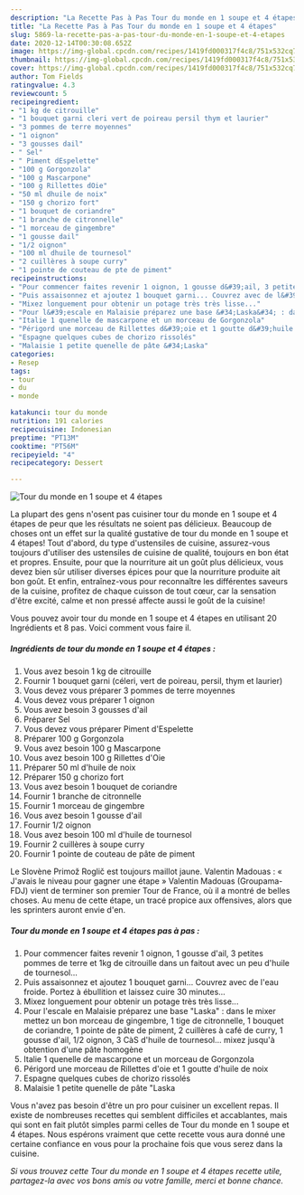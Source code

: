 ```yaml
---
description: "La Recette Pas à Pas Tour du monde en 1 soupe et 4 étapes"
title: "La Recette Pas à Pas Tour du monde en 1 soupe et 4 étapes"
slug: 5869-la-recette-pas-a-pas-tour-du-monde-en-1-soupe-et-4-etapes
date: 2020-12-14T00:30:08.652Z
image: https://img-global.cpcdn.com/recipes/1419fd000317f4c8/751x532cq70/tour-du-monde-en-1-soupe-et-4-etapes-photo-principale-de-la-recette.jpg
thumbnail: https://img-global.cpcdn.com/recipes/1419fd000317f4c8/751x532cq70/tour-du-monde-en-1-soupe-et-4-etapes-photo-principale-de-la-recette.jpg
cover: https://img-global.cpcdn.com/recipes/1419fd000317f4c8/751x532cq70/tour-du-monde-en-1-soupe-et-4-etapes-photo-principale-de-la-recette.jpg
author: Tom Fields
ratingvalue: 4.3
reviewcount: 5
recipeingredient:
- "1 kg de citrouille"
- "1 bouquet garni cleri vert de poireau persil thym et laurier"
- "3 pommes de terre moyennes"
- "1 oignon"
- "3 gousses dail"
- " Sel"
- " Piment dEspelette"
- "100 g Gorgonzola"
- "100 g Mascarpone"
- "100 g Rillettes dOie"
- "50 ml dhuile de noix"
- "150 g chorizo fort"
- "1 bouquet de coriandre"
- "1 branche de citronnelle"
- "1 morceau de gingembre"
- "1 gousse dail"
- "1/2 oignon"
- "100 ml dhuile de tournesol"
- "2 cuillères à soupe curry"
- "1 pointe de couteau de pte de piment"
recipeinstructions:
- "Pour commencer faites revenir 1 oignon, 1 gousse d&#39;ail, 3 petites pommes de terre et 1kg de citrouille dans un faitout avec un peu d&#39;huile de tournesol..."
- "Puis assaisonnez et ajoutez 1 bouquet garni... Couvrez avec de l&#39;eau froide. Portez à ébullition et laissez cuire 30 minutes..."
- "Mixez longuement pour obtenir un potage très très lisse..."
- "Pour l&#39;escale en Malaisie préparez une base &#34;Laska&#34; : dans le mixer mettez un bon morceau de gingembre, 1 tige de citronnelle, 1 bouquet de coriandre, 1 pointe de pâte de piment, 2 cuillères à café de curry, 1 gousse d&#39;ail, 1/2 oignon, 3 CàS d&#39;huile de tournesol... mixez jusqu&#39;à obtention d&#39;une pâte homogène"
- "Italie 1 quenelle de mascarpone et un morceau de Gorgonzola"
- "Périgord une morceau de Rillettes d&#39;oie et 1 goutte d&#39;huile de noix"
- "Espagne quelques cubes de chorizo rissolés"
- "Malaisie 1 petite quenelle de pâte &#34;Laska"
categories:
- Resep
tags:
- tour
- du
- monde

katakunci: tour du monde 
nutrition: 191 calories
recipecuisine: Indonesian
preptime: "PT13M"
cooktime: "PT56M"
recipeyield: "4"
recipecategory: Dessert

---
```



![Tour du monde en 1 soupe et 4 étapes](https://img-global.cpcdn.com/recipes/1419fd000317f4c8/751x532cq70/tour-du-monde-en-1-soupe-et-4-etapes-photo-principale-de-la-recette.jpg)

La plupart des gens n'osent pas cuisiner tour du monde en 1 soupe et 4 étapes de peur que les résultats ne soient pas délicieux. Beaucoup de choses ont un effet sur la qualité gustative de tour du monde en 1 soupe et 4 étapes! Tout d'abord, du type d'ustensiles de cuisine, assurez-vous toujours d'utiliser des ustensiles de cuisine de qualité, toujours en bon état et propres. Ensuite, pour que la nourriture ait un goût plus délicieux, vous devez bien sûr utiliser diverses épices pour que la nourriture produite ait bon goût. Et enfin, entraînez-vous pour reconnaître les différentes saveurs de la cuisine, profitez de chaque cuisson de tout cœur, car la sensation d'être excité, calme et non pressé affecte aussi le goût de la cuisine!

<!--inarticleads1-->

Vous pouvez avoir tour du monde en 1 soupe et 4 étapes en utilisant 20 Ingrédients et 8 pas. Voici comment vous faire il.

##### Ingrédients de tour du monde en 1 soupe et 4 étapes :

1. Vous avez besoin 1 kg de citrouille
1. Fournir 1 bouquet garni (céleri, vert de poireau, persil, thym et laurier)
1. Vous devez vous préparer 3 pommes de terre moyennes
1. Vous devez vous préparer 1 oignon
1. Vous avez besoin 3 gousses d&#39;ail
1. Préparer  Sel
1. Vous devez vous préparer  Piment d&#39;Espelette
1. Préparer 100 g Gorgonzola
1. Vous avez besoin 100 g Mascarpone
1. Vous avez besoin 100 g Rillettes d&#39;Oie
1. Préparer 50 ml d&#39;huile de noix
1. Préparer 150 g chorizo fort
1. Vous avez besoin 1 bouquet de coriandre
1. Fournir 1 branche de citronnelle
1. Fournir 1 morceau de gingembre
1. Vous avez besoin 1 gousse d&#39;ail
1. Fournir 1/2 oignon
1. Vous avez besoin 100 ml d&#39;huile de tournesol
1. Fournir 2 cuillères à soupe curry
1. Fournir 1 pointe de couteau de pâte de piment


Le Slovène Primož Roglič est toujours maillot jaune. Valentin Madouas : « J&#39;avais le niveau pour gagner une étape » Valentin Madouas (Groupama-FDJ) vient de terminer son premier Tour de France, où il a montré de belles choses. Au menu de cette étape, un tracé propice aux offensives, alors que les sprinters auront envie d&#39;en. 

<!--inarticleads2-->

##### Tour du monde en 1 soupe et 4 étapes pas à pas :

1. Pour commencer faites revenir 1 oignon, 1 gousse d&#39;ail, 3 petites pommes de terre et 1kg de citrouille dans un faitout avec un peu d&#39;huile de tournesol...
1. Puis assaisonnez et ajoutez 1 bouquet garni... Couvrez avec de l&#39;eau froide. Portez à ébullition et laissez cuire 30 minutes...
1. Mixez longuement pour obtenir un potage très très lisse...
1. Pour l&#39;escale en Malaisie préparez une base &#34;Laska&#34; : dans le mixer mettez un bon morceau de gingembre, 1 tige de citronnelle, 1 bouquet de coriandre, 1 pointe de pâte de piment, 2 cuillères à café de curry, 1 gousse d&#39;ail, 1/2 oignon, 3 CàS d&#39;huile de tournesol... mixez jusqu&#39;à obtention d&#39;une pâte homogène
1. Italie 1 quenelle de mascarpone et un morceau de Gorgonzola
1. Périgord une morceau de Rillettes d&#39;oie et 1 goutte d&#39;huile de noix
1. Espagne quelques cubes de chorizo rissolés
1. Malaisie 1 petite quenelle de pâte &#34;Laska




<!--inarticleads1-->

<p>
Vous n'avez pas besoin d'être un pro pour cuisiner un excellent repas. Il existe de nombreuses recettes qui semblent difficiles et accablantes, mais qui sont en fait plutôt simples parmi celles de Tour du monde en 1 soupe et 4 étapes. Nous espérons vraiment que cette recette vous aura donné une certaine confiance en vous pour la prochaine fois que vous serez dans la cuisine.
</p>

<p>
<i>Si vous trouvez cette Tour du monde en 1 soupe et 4 étapes recette utile, partagez-la avec vos bons amis ou votre famille, merci et bonne chance.</i>
</p>
